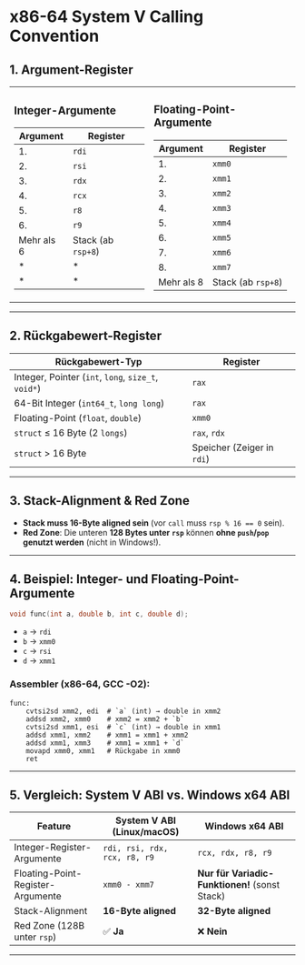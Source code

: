 # x86-64 System V Calling Convention

## 1. Argument-Register

<table>
<tr>
<td>

### Integer-Argumente
| Argument | Register |
|----------|---------|
| 1. | `rdi` |
| 2. | `rsi` |
| 3. | `rdx` |
| 4. | `rcx` |
| 5. | `r8` |
| 6. | `r9` |
| Mehr als 6 | Stack (ab `rsp+8`) |
|* |* |
|* |* |

</td>
<td>

### Floating-Point-Argumente
| Argument | Register |
|----------|---------|
| 1. | `xmm0` |
| 2. | `xmm1` |
| 3. | `xmm2` |
| 4. | `xmm3` |
| 5. | `xmm4` |
| 6. | `xmm5` |
| 7. | `xmm6` |
| 8. | `xmm7` |
| Mehr als 8 | Stack (ab `rsp+8`) |

</td>
</tr>
</table>

---

## 2. Rückgabewert-Register
| **Rückgabewert-Typ** | **Register** |
|-----------------|----------------|
| Integer, Pointer (`int`, `long`, `size_t`, `void*`) | `rax` |
| 64-Bit Integer (`int64_t`, `long long`) | `rax` |
| Floating-Point (`float`, `double`) | `xmm0` |
| `struct` ≤ 16 Byte (2 `longs`) | `rax`, `rdx` |
| `struct` > 16 Byte | Speicher (Zeiger in `rdi`) |

---

## 3. Stack-Alignment & Red Zone
- **Stack muss 16-Byte aligned sein** (vor `call` muss `rsp % 16 == 0` sein).
- **Red Zone**: Die unteren **128 Bytes unter `rsp`** können **ohne `push`/`pop` genutzt werden** (nicht in Windows!).

---

## 4. Beispiel: Integer- und Floating-Point-Argumente
```cpp
void func(int a, double b, int c, double d);
```
- `a` → `rdi`
- `b` → `xmm0`
- `c` → `rsi`
- `d` → `xmm1`

### Assembler (x86-64, GCC -O2):
```assembly
func:
    cvtsi2sd xmm2, edi  # `a` (int) → double in xmm2
    addsd xmm2, xmm0    # xmm2 = xmm2 + `b`
    cvtsi2sd xmm1, esi  # `c` (int) → double in xmm1
    addsd xmm1, xmm2    # xmm1 = xmm1 + xmm2
    addsd xmm1, xmm3    # xmm1 = xmm1 + `d`
    movapd xmm0, xmm1   # Rückgabe in xmm0
    ret
```

---

## 5. Vergleich: System V ABI vs. Windows x64 ABI
| **Feature** | **System V ABI (Linux/macOS)** | **Windows x64 ABI** |
|-------------|----------------|---------------|
| Integer-Register-Argumente | `rdi, rsi, rdx, rcx, r8, r9` | `rcx, rdx, r8, r9` |
| Floating-Point-Register-Argumente | `xmm0 - xmm7` | **Nur für Variadic-Funktionen!** (sonst Stack) |
| Stack-Alignment | **16-Byte aligned** | **32-Byte aligned** |
| Red Zone (128B unter `rsp`) | ✅ **Ja** | ❌ **Nein** |

---
